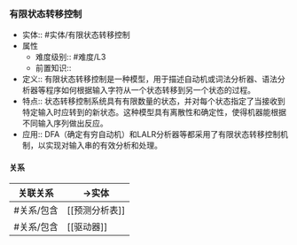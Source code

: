 ###  有限状态转移控制 
- 实体:: #实体/有限状态转移控制 
- 属性
	- 难度级别:: #难度/L3 
	- 前置知识::
- 定义::  有限状态转移控制是一种模型，用于描述自动机或词法分析器、语法分析器等程序如何根据输入字符从一个状态转移到另一个状态的过程。
- 特点:: 状态转移控制系统具有有限数量的状态，并对每个状态指定了当接收到特定输入时应转到的新状态。这种模型具有离散性和确定性，使得机器能根据不同输入序列做出反应。
- 应用:: DFA（确定有穷自动机）和LALR分析器等都采用了有限状态转移控制机制，以实现对输入串的有效分析和处理。
#### 关系
| 关联关系 | ->实体 |
| ---- | ---- |
| #关系/包含  | [[预测分析表]] |
| #关系/包含  | [[驱动器]] |